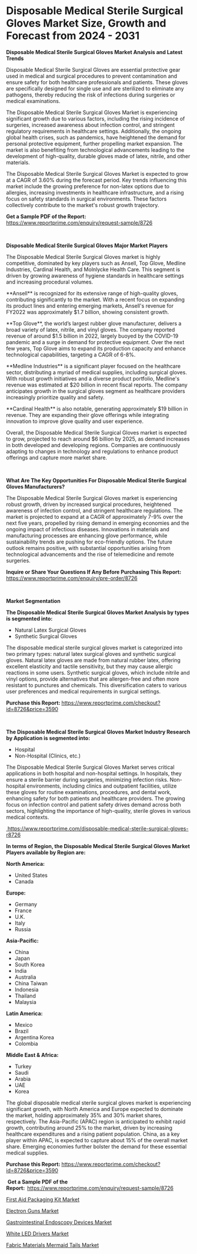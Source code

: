 <p><h1>Disposable Medical Sterile Surgical Gloves Market Size, Growth and Forecast from 2024 - 2031</h1></p><p><strong>Disposable Medical Sterile Surgical Gloves Market Analysis and Latest Trends</strong></p>
<p><p>Disposable Medical Sterile Surgical Gloves are essential protective gear used in medical and surgical procedures to prevent contamination and ensure safety for both healthcare professionals and patients. These gloves are specifically designed for single use and are sterilized to eliminate any pathogens, thereby reducing the risk of infections during surgeries or medical examinations.</p><p>The Disposable Medical Sterile Surgical Gloves Market is experiencing significant growth due to various factors, including the rising incidence of surgeries, increased awareness about infection control, and stringent regulatory requirements in healthcare settings. Additionally, the ongoing global health crises, such as pandemics, have heightened the demand for personal protective equipment, further propelling market expansion. The market is also benefiting from technological advancements leading to the development of high-quality, durable gloves made of latex, nitrile, and other materials.</p><p>The Disposable Medical Sterile Surgical Gloves Market is expected to grow at a CAGR of 3.60% during the forecast period. Key trends influencing this market include the growing preference for non-latex options due to allergies, increasing investments in healthcare infrastructure, and a rising focus on safety standards in surgical environments. These factors collectively contribute to the market's robust growth trajectory.</p></p>
<p><strong>Get a Sample PDF of the Report:&nbsp;</strong> <a href="https://www.reportprime.com/enquiry/request-sample/8726">https://www.reportprime.com/enquiry/request-sample/8726</a></p>
<p>&nbsp;</p>
<p><strong>Disposable Medical Sterile Surgical Gloves Major Market Players</strong></p>
<p><p>The Disposable Medical Sterile Surgical Gloves market is highly competitive, dominated by key players such as Ansell, Top Glove, Medline Industries, Cardinal Health, and Molnlycke Health Care. This segment is driven by growing awareness of hygiene standards in healthcare settings and increasing procedural volumes.</p><p>**Ansell** is recognized for its extensive range of high-quality gloves, contributing significantly to the market. With a recent focus on expanding its product lines and entering emerging markets, Ansell's revenue for FY2022 was approximately $1.7 billion, showing consistent growth.</p><p>**Top Glove**, the world’s largest rubber glove manufacturer, delivers a broad variety of latex, nitrile, and vinyl gloves. The company reported revenue of around $1.5 billion in 2022, largely buoyed by the COVID-19 pandemic and a surge in demand for protective equipment. Over the next few years, Top Glove aims to expand its production capacity and enhance technological capabilities, targeting a CAGR of 6-8%.</p><p>**Medline Industries** is a significant player focused on the healthcare sector, distributing a myriad of medical supplies, including surgical gloves. With robust growth initiatives and a diverse product portfolio, Medline's revenue was estimated at $20 billion in recent fiscal reports. The company anticipates growth in the surgical gloves segment as healthcare providers increasingly prioritize quality and safety.</p><p>**Cardinal Health** is also notable, generating approximately $19 billion in revenue. They are expanding their glove offerings while integrating innovation to improve glove quality and user experience. </p><p>Overall, the Disposable Medical Sterile Surgical Gloves market is expected to grow, projected to reach around $6 billion by 2025, as demand increases in both developed and developing regions. Companies are continuously adapting to changes in technology and regulations to enhance product offerings and capture more market share.</p></p>
<p>&nbsp;</p>
<p><strong>What Are The Key Opportunities For Disposable Medical Sterile Surgical Gloves Manufacturers?</strong></p>
<p><p>The Disposable Medical Sterile Surgical Gloves market is experiencing robust growth, driven by increased surgical procedures, heightened awareness of infection control, and stringent healthcare regulations. The market is projected to expand at a CAGR of approximately 7-9% over the next five years, propelled by rising demand in emerging economies and the ongoing impact of infectious diseases. Innovations in materials and manufacturing processes are enhancing glove performance, while sustainability trends are pushing for eco-friendly options. The future outlook remains positive, with substantial opportunities arising from technological advancements and the rise of telemedicine and remote surgeries.</p></p>
<p><strong>Inquire or Share Your Questions If Any Before Purchasing This Report:</strong> <a href="https://www.reportprime.com/enquiry/pre-order/8726">https://www.reportprime.com/enquiry/pre-order/8726</a></p>
<p>&nbsp;</p>
<p><strong>Market Segmentation</strong></p>
<p><strong>The Disposable Medical Sterile Surgical Gloves Market Analysis by types is segmented into:</strong></p>
<p><ul><li>Natural Latex Surgical Gloves</li><li>Synthetic Surgical Gloves</li></ul></p>
<p><p>The disposable medical sterile surgical gloves market is categorized into two primary types: natural latex surgical gloves and synthetic surgical gloves. Natural latex gloves are made from natural rubber latex, offering excellent elasticity and tactile sensitivity, but they may cause allergic reactions in some users. Synthetic surgical gloves, which include nitrile and vinyl options, provide alternatives that are allergen-free and often more resistant to punctures and chemicals. This diversification caters to various user preferences and medical requirements in surgical settings.</p></p>
<p><strong>Purchase this Report:&nbsp;</strong><a href="https://www.reportprime.com/checkout?id=8726&price=3590">https://www.reportprime.com/checkout?id=8726&price=3590</a></p>
<p>&nbsp;</p>
<p><strong>The Disposable Medical Sterile Surgical Gloves Market Industry Research by Application is segmented into:</strong></p>
<p><ul><li>Hospital</li><li>Non-Hospital (Clinics, etc.)</li></ul></p>
<p><p>The Disposable Medical Sterile Surgical Gloves Market serves critical applications in both hospital and non-hospital settings. In hospitals, they ensure a sterile barrier during surgeries, minimizing infection risks. Non-hospital environments, including clinics and outpatient facilities, utilize these gloves for routine examinations, procedures, and dental work, enhancing safety for both patients and healthcare providers. The growing focus on infection control and patient safety drives demand across both sectors, highlighting the importance of high-quality, sterile gloves in various medical contexts.</p></p>
<p><a href="https://www.reportprime.com/disposable-medical-sterile-surgical-gloves-r8726">&nbsp;https://www.reportprime.com/disposable-medical-sterile-surgical-gloves-r8726</a></p>
<p><strong>In terms of Region, the Disposable Medical Sterile Surgical Gloves Market Players available by Region are:</strong></p>
<p>
    <p> <strong> North America: </strong>
        <ul>
            <li>United States</li>
            <li>Canada</li>
        </ul>
        </p> 
    <p> <strong> Europe: </strong>
        <ul>
            <li>Germany</li>
            <li>France</li>
            <li>U.K.</li>
            <li>Italy</li>
            <li>Russia</li>
        </ul>
        </p> 
    <p> <strong> Asia-Pacific: </strong>
        <ul>
            <li>China</li>
            <li>Japan</li>
            <li>South Korea</li>
            <li>India</li>
            <li>Australia</li>
            <li>China Taiwan</li>
            <li>Indonesia</li>
            <li>Thailand</li>
            <li>Malaysia</li>
        </ul>
        </p> 
    <p> <strong> Latin America: </strong>
        <ul>
            <li>Mexico</li>
            <li>Brazil</li>
            <li>Argentina Korea</li>
            <li>Colombia</li>
        </ul>
        </p> 
    <p> <strong> Middle East & Africa: </strong>
        <ul>
            <li>Turkey</li>
            <li>Saudi</li>
            <li>Arabia</li>
            <li>UAE</li>
            <li>Korea</li>
        </ul>
    </p>
    </p>
<p><p>The global disposable medical sterile surgical gloves market is experiencing significant growth, with North America and Europe expected to dominate the market, holding approximately 35% and 30% market shares, respectively. The Asia-Pacific (APAC) region is anticipated to exhibit rapid growth, contributing around 25% to the market, driven by increasing healthcare expenditures and a rising patient population. China, as a key player within APAC, is expected to capture about 15% of the overall market share. Emerging economies further bolster the demand for these essential medical supplies.</p></p>
<p><strong>Purchase this Report: </strong><a href="https://www.reportprime.com/checkout?id=8726&price=3590">https://www.reportprime.com/checkout?id=8726&price=3590</a></p>
<p>&nbsp;<strong>Get a Sample PDF of the Report:&nbsp;&nbsp;</strong><a href="https://www.reportprime.com/enquiry/request-sample/8726">https://www.reportprime.com/enquiry/request-sample/8726</a></p>
<p><strong></strong></p>
<p><p><a href="https://github.com/mauripalmi/Market-Research-Report-List-5/blob/main/first-aid-packaging-kit-market.md">First Aid Packaging Kit Market</a></p><p><a href="https://www.linkedin.com/pulse/future-innovation-global-electron-guns-market-growth-opportunities-axwnf?trackingId=fi6qurbtSRSNbzcqoR3bMQ%3D%3D">Electron Guns Market</a></p><p><a href="https://medium.com/@tracey.gray97887/this-gastrointestinal-endoscopy-devices-market-research-report-evaluates-the-key-market-trends-dfd91b2c07e8">Gastrointestinal Endoscopy Devices Market</a></p><p><a href="https://www.linkedin.com/pulse/global-white-led-drivers-market-analysis-trends-forecasts-growth-2am9c?trackingId=XHzAoPv4QquqLL%2FJIsdvSg%3D%3D">White LED Drivers Market</a></p><p><a href="https://issuu.com/reportprime-2/docs/fabric-materials-mermaid-tails-mark_f0d91bfd07db21">Fabric Materials Mermaid Tails Market</a></p></p>